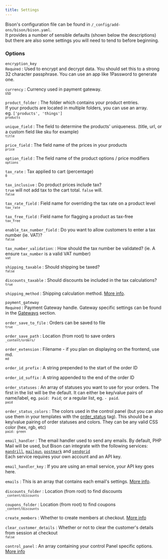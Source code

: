 ```yaml
---
title: Settings
---
```


Bison's configuration file can be found in `/_config/add-ons/bison/bison.yaml`.  
It provides a number of sensible defaults (shown below the descriptions) but there are also some settings you will need to tend to before beginning.

### Options

`encryption_key`<br /><small>Required</small>
: Used to encrypt and decrypt data. You should set this to a strong 32 character passphrase. You can use an app like 1Password to generate one.

`currency`
: Currency used in payment gateway.  
  <small>`USD`</small>

`product_folder`
: The folder which contains your product entries.  
If your products are located in multiple folders, you can use an array.   
eg. `['products', 'things']`  
  <small>`products`</small>

`unique_field`
: The field to determine the products' uniqueness. (title, url, or a custom field like sku for example)  
  <small>`title`</small>

`price_field`
: The field name of the prices in your products  
  <small>`price`</small>

`option_field`
: The field name of the product options / price modifiers  
  <small>`options`</small>

`tax_rate`
: Tax applied to cart (percentage)  
  <small>`0`</small>

`tax_inclusive`
: Do product prices include tax?  
  `true` will not add tax to the cart total. `false` will.  
  <small>`false`</small>

`tax_rate_field`
: Field name for overriding the tax rate on a product level  
  <small>`tax_rate`</small>

`tax_free_field`
: Field name for flagging a product as tax-free  
  <small>`tax_free`</small>

`enable_tax_number_field`
: Do you want to allow customers to enter a tax number (ie. VAT)?  
  <small>`false`</small>

`tax_number_validation`:
: How should the tax number be validated? (ie. A ensure `tax_number` is a valid VAT number)  
  <small>`vat`</small>

`shipping_taxable`
: Should shipping be taxed?  
  <small>`false`</small>

`discounts_taxable`
: Should discounts be included in the tax calculations?  
  <small>`true`</small>

`shipping_method`
: Shipping calculation method. [More info](/docs/configuring/shipping).

`payment_gateway`<br /><small>Required</small>
: Payment Gateway handle. Gateway specific settings can be found in the [Gateways](/docs/gateways) section.

`order_save_to_file`
: Orders can be saved to file  
  <small>`true`</small>

`order_save_path`
: Location (from root) to save orders    
  <small>`_content/orders/`</small>

`order_extension`
: Filename - if you plan on displaying on the frontend, use md.  
  <small>`md`</small>

`order_id_prefix`
: A string prepended to the start of the order ID

`order_id_suffix`
: A string appended to the end of the order ID

`order_statuses`
: An array of statuses you want to use for your orders. The first in the list will be the default. It can either be key/value pairs of name/label, eg. `paid: Paid`; or a regular list, eg. `- paid`.  
  <small>`paid`</small>

`order_status_colors`
: The colors used in the control panel (but you can also use them in your templates with the [order_status](/docs/tags/checking-out/order_status) tag). This should be a key/value pairing of order statuses and colors. They can be any valid CSS color (hex, rgb, etc)  
  <small>`paid: green`</small>

`email_handler`
: The email handler used to send any emails. By default, PHP Mail will be used, but Bison can integrate with the following services:  
  [`mandrill`](http://mandrill.com/), [`mailgun`](http://www.mailgun.com/), [`postmark`](https://postmarkapp.com/) and [`sendgrid`](http://sendgrid.com/)  
  Each service requires your own account and an API key.

`email_handler_key`
: If you are using an email service, your API key goes here.

`emails`
: This is an array that contains each email's settings. [More info](/docs/configuring/emails).

`discounts_folder`
: Location (from root) to find discounts  
  <small>`_content/discounts`</small>

`coupons_folder`
: Location (from root) to find coupons  
  <small>`_content/discounts`</small>
  
`create_members`
: Whether to create members at checkout. [More info](/docs/configuring/members)

`clear_customer_details`
: Whether or not to clear the customer's details from session at checkout  
  <small>`false`</small>

`control_panel`
: An array containing your control Panel specific options. [More info](/docs/configuring/control-panel)

